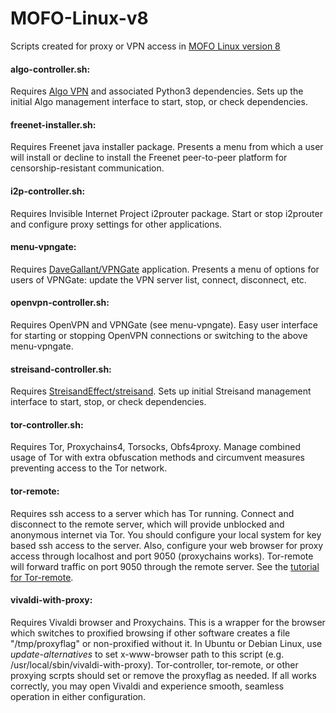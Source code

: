 # MOFO-Linux-v8
Scripts created for proxy or VPN access in [MOFO Linux version 8](https://mofolinux.com)

#### algo-controller.sh:
Requires [Algo VPN](https://github.com/trailofbits/algo) and associated Python3 dependencies.  Sets up the initial Algo management interface to start, stop, or check dependencies.

#### freenet-installer.sh:
Requires Freenet java installer package.  Presents a menu from which a user will install or decline to install the Freenet peer-to-peer platform for censorship-resistant communication.

#### i2p-controller.sh:
Requires Invisible Internet Project i2prouter package.  Start or stop i2prouter and configure proxy settings for other applications.

#### menu-vpngate:
Requires [DaveGallant/VPNGate](https://github.com/davegallant/vpngate) application.  Presents a menu of options for users of VPNGate: update the VPN server list, connect, disconnect, etc.

#### openvpn-controller.sh:
Requires OpenVPN and VPNGate (see menu-vpngate).  Easy user interface for starting or stopping OpenVPN connections or switching to the above menu-vpngate.

#### streisand-controller.sh:
Requires [StreisandEffect/streisand](https://github.com/StreisandEffect/streisand).  Sets up initial Streisand management interface to start, stop, or check dependencies.

#### tor-controller.sh:
Requires Tor, Proxychains4, Torsocks, Obfs4proxy.  Manage combined usage of Tor with extra obfuscation methods and circumvent measures preventing access to the Tor network.

#### tor-remote:
Requires ssh access to a server which has Tor running. Connect and disconnect to the remote server, which will provide unblocked and anonymous internet via Tor. You should configure your local system for key based ssh access to the server. Also, configure your web browser for proxy access through localhost and port 9050 (proxychains works). Tor-remote will forward traffic on port 9050 through the remote server. See the [tutorial for Tor-remote](https://bunkerbustervpn.com/tor-from-vps.html).

#### vivaldi-with-proxy:
Requires Vivaldi browser and Proxychains. This is a wrapper for the browser which switches to proxified browsing if other software creates a file "/tmp/proxyflag" or non-proxified without it. In Ubuntu or Debian Linux, use _update-alternatives_ to set x-www-browser path to this script (e.g. /usr/local/sbin/vivaldi-with-proxy). Tor-controller, tor-remote, or other proxying scrpts should set or remove the proxyflag as needed. If all works correctly, you may open Vivaldi and experience smooth, seamless operation in either configuration. 
